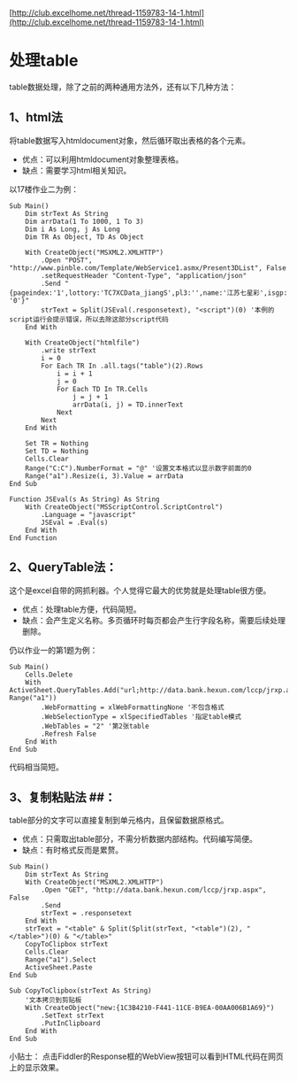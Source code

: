 [http://club.excelhome.net/thread-1159783-14-1.html](http://club.excelhome.net/thread-1159783-14-1.html)

# 处理table #
table数据处理，除了之前的两种通用方法外，还有以下几种方法：

## 1、html法 ##
   将table数据写入htmldocument对象，然后循环取出表格的各个元素。

-    优点：可以利用htmldocument对象整理表格。
-    缺点：需要学习html相关知识。

   以17楼作业二为例：

	Sub Main()
	    Dim strText As String
	    Dim arrData(1 To 1000, 1 To 3)
	    Dim i As Long, j As Long
	    Dim TR As Object, TD As Object
	    
	    With CreateObject("MSXML2.XMLHTTP")
	        .Open "POST", "http://www.pinble.com/Template/WebService1.asmx/Present3DList", False
	        .setRequestHeader "Content-Type", "application/json"
	        .Send "{pageindex:'1',lottory:'TC7XCData_jiangS',pl3:'',name:'江苏七星彩',isgp: '0'}"
	        strText = Split(JSEval(.responsetext), "<script")(0) '本例的script运行会提示错误，所以去除这部分script代码
	    End With
	    
	    With CreateObject("htmlfile")
	        .write strText
	        i = 0
	        For Each TR In .all.tags("table")(2).Rows
	            i = i + 1
	            j = 0
	            For Each TD In TR.Cells
	                j = j + 1
	                arrData(i, j) = TD.innerText
	            Next
	        Next
	    End With
	    
	    Set TR = Nothing
	    Set TD = Nothing
	    Cells.Clear
	    Range("C:C").NumberFormat = "@" '设置文本格式以显示数字前面的0
	    Range("a1").Resize(i, 3).Value = arrData
	End Sub
	
	Function JSEval(s As String) As String
	    With CreateObject("MSScriptControl.ScriptControl")
	        .Language = "javascript"
	        JSEval = .Eval(s)
	    End With
	End Function

## 2、QueryTable法： ##
   这个是excel自带的网抓利器。个人觉得它最大的优势就是处理table很方便。

   - 优点：处理table方便，代码简短。
-    缺点：会产生定义名称。多页循环时每页都会产生行字段名称，需要后续处理删除。

   仍以作业一的第1题为例：

	Sub Main()
	    Cells.Delete
	    With ActiveSheet.QueryTables.Add("url;http://data.bank.hexun.com/lccp/jrxp.aspx", Range("a1"))
	        .WebFormatting = xlWebFormattingNone '不包含格式
	        .WebSelectionType = xlSpecifiedTables '指定table模式
	        .WebTables = "2" '第2张table
	        .Refresh False
	    End With
	End Sub

代码相当简短。


## 3、复制粘贴法 ##：
   table部分的文字可以直接复制到单元格内，且保留数据原格式。

-    优点：只需取出table部分，不需分析数据内部结构。代码编写简便。
-    缺点：有时格式反而是累赘。

	Sub Main()
	    Dim strText As String
	    With CreateObject("MSXML2.XMLHTTP")
	        .Open "GET", "http://data.bank.hexun.com/lccp/jrxp.aspx", False
	        .Send
	        strText = .responsetext
	    End With
	    strText = "<table" & Split(Split(strText, "<table")(2), "</table>")(0) & "</table>"
	    CopyToClipbox strText
	    Cells.Clear
	    Range("a1").Select
	    ActiveSheet.Paste
	End Sub
	
	Sub CopyToClipbox(strText As String)
	    '文本拷贝到剪贴板
	    With CreateObject("new:{1C3B4210-F441-11CE-B9EA-00AA006B1A69}")
	        .SetText strText
	        .PutInClipboard
	    End With
	End Sub

小贴士：
点击Fiddler的Response框的WebView按钮可以看到HTML代码在网页上的显示效果。